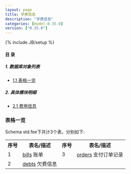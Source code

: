 ```yaml
---
layout: page
title: 学费信息 
description: "学费信息"
categories: [model-0.35.0]
version: ["0.35.0"]
---
```

{% include JB/setup %}

#### 目 录

##### 1. 数据库对象列表
  * [1.1 表格一览](index.html#表格一览)

##### 2. 具体模块明细
* [2.1 费用信息](/model/std/fee/misc.html)

### 表格一览
Schema std.fee下共计3个表，分别如下:

<table class="table table-bordered table-striped table-condensed">
  <tr>
    <th class="info_header text-center">序号</th>
    <th class="info_header">表名/描述</th>
    <th class="info_header text-center">序号</th>
    <th class="info_header">表名/描述</th>
  </tr>
  <tr>
    <td>1</td>
    <td><a href="/model/std/fee/misc.html#表格-bills-账单">bills</a> 账单</td>
    <td>3</td>
    <td><a href="/model/std/fee/misc.html#表格-orders-支付订单记录">orders</a> 支付订单记录</td>
  </tr>
  <tr>
    <td>2</td>
    <td><a href="/model/std/fee/misc.html#表格-debts-欠费信息">debts</a> 欠费信息</td>
    <td></td>
    <td></td>
  </tr>
</table>

